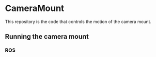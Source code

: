# CameraMount
This repository is the code that controls the motion of the camera mount.
## Running the camera mount
### ROS
